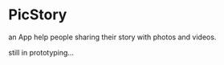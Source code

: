 PicStory
========

an App help people sharing their story with photos and videos.

still in prototyping...
